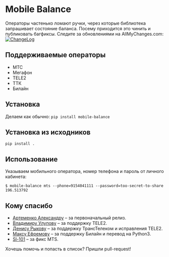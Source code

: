 Mobile Balance
==============

Операторы частенько ломают ручки, через которые библиотека запрашивает состояние баланса.
Посему приходится это чинить и публиковать багфиксы. Следите за обновлениями на AllMyChanges.com:  
[![ChangeLog](http://allmychanges.com/p/python/mobile-balance/badge/)](http://allmychanges.com/p/python/mobile-balance/)

Поддерживаемые операторы
------------------------

* МТС
* Мегафон
* TELE2
* ТТК
* Билайн

Установка
---------

Делаем как обычно: `pip install mobile-balance`

Установка из исходников
---------

`pip install .`

Использование
-----

Указываем мобильного оператора, номер телефона и пароль от личного кабинета:

    $ mobile-balance mts --phone=9154041111 --password=too-secret-to-share
    196.513792

Кому спасибо
------------

* [Артеменко Александру](https://github.com/svetlyak40wt) – за первоначальный релиз.
* [Владимиру Улупову](https://github.com/vaal-) – за поддержку TELE2.
* [Денису Рыкову](https://github.com/drnextgis) – за поддержку ТрансТелеком и исправления TELE2.
* [Максу Ефремову](https://github.com/Tmin10) – за поддержку Билайн и перевод на Python3.
* [Sl-101](https://github.com/Sl-101) – за фикс MTS.

Хочешь помочь и попасть в список? Пришли pull-request!

